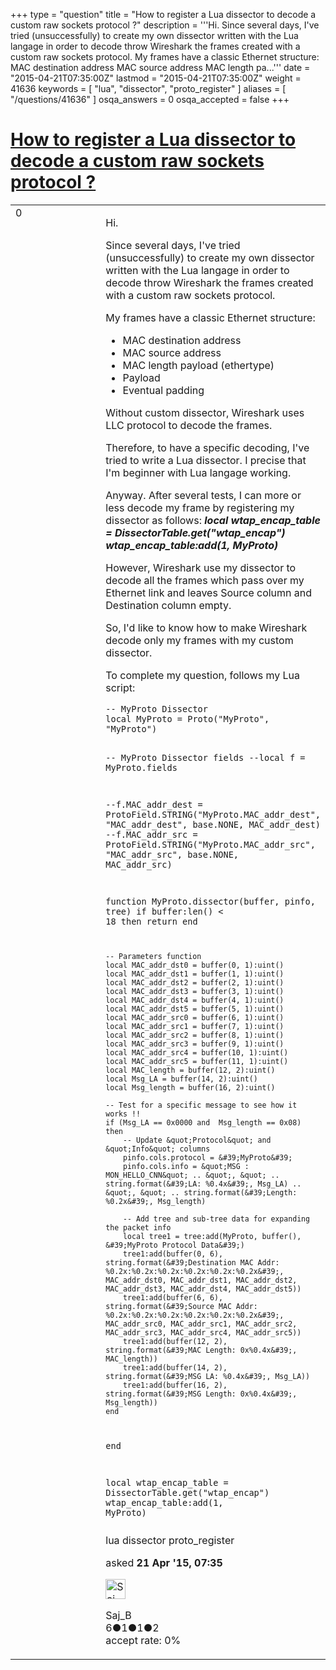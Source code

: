 +++
type = "question"
title = "How to register a Lua dissector to decode a custom raw sockets protocol ?"
description = '''Hi. Since several days, I&#x27;ve tried (unsuccessfully) to create my own dissector written with the Lua langage in order to decode throw Wireshark the frames created with a custom raw sockets protocol. My frames have a classic Ethernet structure:  MAC destination address MAC source address MAC length pa...'''
date = "2015-04-21T07:35:00Z"
lastmod = "2015-04-21T07:35:00Z"
weight = 41636
keywords = [ "lua", "dissector", "proto_register" ]
aliases = [ "/questions/41636" ]
osqa_answers = 0
osqa_accepted = false
+++

<div class="headNormal">

# [How to register a Lua dissector to decode a custom raw sockets protocol ?](/questions/41636/how-to-register-a-lua-dissector-to-decode-a-custom-raw-sockets-protocol)

</div>

<div id="main-body">

<div id="askform">

<table id="question-table" style="width:100%;"><colgroup><col style="width: 50%" /><col style="width: 50%" /></colgroup><tbody><tr class="odd"><td style="width: 30px; vertical-align: top"><div class="vote-buttons"><span id="post-41636-upvote" class="ajax-command post-vote up" rel="nofollow" title="I like this post (click again to cancel)"> </span><div id="post-41636-score" class="post-score" title="current number of votes">0</div><span id="post-41636-downvote" class="ajax-command post-vote down" rel="nofollow" title="I dont like this post (click again to cancel)"> </span> <span id="favorite-mark" class="ajax-command favorite-mark" rel="nofollow" title="mark/unmark this question as favorite (click again to cancel)"> </span><div id="favorite-count" class="favorite-count"></div></div></td><td><div id="item-right"><div class="question-body"><p>Hi.</p><p>Since several days, I've tried (unsuccessfully) to create my own dissector written with the Lua langage in order to decode throw Wireshark the frames created with a custom raw sockets protocol.</p><p>My frames have a classic Ethernet structure:</p><ul><li>MAC destination address</li><li>MAC source address</li><li>MAC length payload (ethertype)</li><li>Payload</li><li>Eventual padding</li></ul><p>Without custom dissector, Wireshark uses LLC protocol to decode the frames.</p><p>Therefore, to have a specific decoding, I've tried to write a Lua dissector. I precise that I'm beginner with Lua langage working.</p><p>Anyway. After several tests, I can more or less decode my frame by registering my dissector as follows: <strong><em>local wtap_encap_table = DissectorTable.get("wtap_encap") wtap_encap_table:add(1, MyProto)</em></strong></p><p>However, Wireshark use my dissector to decode all the frames which pass over my Ethernet link and leaves Source column and Destination column empty.</p><p>So, I'd like to know how to make Wireshark decode only my frames with my custom dissector.</p><p>To complete my question, follows my Lua script:</p><pre><code>-- MyProto Dissector
local MyProto = Proto(&quot;MyProto&quot;, &quot;MyProto&quot;)

-- MyProto Dissector fields
--local f = MyProto.fields

--f.MAC_addr_dest = ProtoField.STRING(&quot;MyProto.MAC_addr_dest&quot;, &quot;MAC_addr_dest&quot;, base.NONE, MAC_addr_dest)
--f.MAC_addr_src = ProtoField.STRING(&quot;MyProto.MAC_addr_src&quot;, &quot;MAC_addr_src&quot;, base.NONE, MAC_addr_src)

function MyProto.dissector(buffer, pinfo, tree)
    if buffer:len() &lt; 18 then
        return
    end

    -- Parameters function
    local MAC_addr_dst0 = buffer(0, 1):uint()
    local MAC_addr_dst1 = buffer(1, 1):uint()
    local MAC_addr_dst2 = buffer(2, 1):uint()
    local MAC_addr_dst3 = buffer(3, 1):uint()
    local MAC_addr_dst4 = buffer(4, 1):uint()
    local MAC_addr_dst5 = buffer(5, 1):uint()
    local MAC_addr_src0 = buffer(6, 1):uint()
    local MAC_addr_src1 = buffer(7, 1):uint()
    local MAC_addr_src2 = buffer(8, 1):uint()
    local MAC_addr_src3 = buffer(9, 1):uint()
    local MAC_addr_src4 = buffer(10, 1):uint()
    local MAC_addr_src5 = buffer(11, 1):uint()
    local MAC_length = buffer(12, 2):uint()
    local Msg_LA = buffer(14, 2):uint()
    local Msg_length = buffer(16, 2):uint()

    -- Test for a specific message to see how it works !! 
    if (Msg_LA == 0x0000 and  Msg_length == 0x08) then
        -- Update &quot;Protocol&quot; and &quot;Info&quot; columns
        pinfo.cols.protocol = &#39;MyProto&#39;
        pinfo.cols.info = &quot;MSG : MON_HELLO_CNN&quot; .. &quot;, &quot; .. string.format(&#39;LA: %0.4x&#39;, Msg_LA) .. &quot;, &quot; .. string.format(&#39;Length: %0.2x&#39;, Msg_length)

        -- Add tree and sub-tree data for expanding the packet info
        local tree1 = tree:add(MyProto, buffer(), &#39;MyProto Protocol Data&#39;)
        tree1:add(buffer(0, 6), string.format(&#39;Destination MAC Addr: %0.2x:%0.2x:%0.2x:%0.2x:%0.2x:%0.2x&#39;, MAC_addr_dst0, MAC_addr_dst1, MAC_addr_dst2, MAC_addr_dst3, MAC_addr_dst4, MAC_addr_dst5))
        tree1:add(buffer(6, 6), string.format(&#39;Source MAC Addr: %0.2x:%0.2x:%0.2x:%0.2x:%0.2x:%0.2x&#39;, MAC_addr_src0, MAC_addr_src1, MAC_addr_src2, MAC_addr_src3, MAC_addr_src4, MAC_addr_src5))
        tree1:add(buffer(12, 2), string.format(&#39;MAC Length: 0x%0.4x&#39;, MAC_length))
        tree1:add(buffer(14, 2), string.format(&#39;MSG LA: %0.4x&#39;, Msg_LA))
        tree1:add(buffer(16, 2), string.format(&#39;MSG Length: 0x%0.4x&#39;, Msg_length))
    end
end

local wtap_encap_table = DissectorTable.get(&quot;wtap_encap&quot;)
wtap_encap_table:add(1, MyProto)</code></pre></div><div id="question-tags" class="tags-container tags"><span class="post-tag tag-link-lua" rel="tag" title="see questions tagged &#39;lua&#39;">lua</span> <span class="post-tag tag-link-dissector" rel="tag" title="see questions tagged &#39;dissector&#39;">dissector</span> <span class="post-tag tag-link-proto_register" rel="tag" title="see questions tagged &#39;proto_register&#39;">proto_register</span></div><div id="question-controls" class="post-controls"></div><div class="post-update-info-container"><div class="post-update-info post-update-info-user"><p>asked <strong>21 Apr '15, 07:35</strong></p><img src="https://secure.gravatar.com/avatar/b241d4f9dd8837794694ef84d554e740?s=32&amp;d=identicon&amp;r=g" class="gravatar" width="32" height="32" alt="Saj_B&#39;s gravatar image" /><p><span>Saj_B</span><br />
<span class="score" title="6 reputation points">6</span><span title="1 badges"><span class="badge1">●</span><span class="badgecount">1</span></span><span title="1 badges"><span class="silver">●</span><span class="badgecount">1</span></span><span title="2 badges"><span class="bronze">●</span><span class="badgecount">2</span></span><br />
<span class="accept_rate" title="Rate of the user&#39;s accepted answers">accept rate:</span> <span title="Saj_B has no accepted answers">0%</span></p></div></div><div id="comments-container-41636" class="comments-container"></div><div id="comment-tools-41636" class="comment-tools"></div><div class="clear"></div><div id="comment-41636-form-container" class="comment-form-container"></div><div class="clear"></div></div></td></tr></tbody></table>

</div>

</div>

